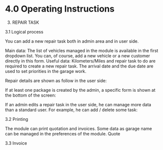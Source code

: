 # 4.0 Operating Instructions

3.	REPAIR TASK

3.1 	Logical process

You can add a new repair task both in admin area and in user side.
 

Main data:
The list of vehicles managed in the module is available in the first dropdown list. 
You can, of course, add a new vehicle or a new customer directly in this form. 
Useful data:
Kilometers/Miles and repair task to do are required to create a new repair task.
The arrival date and the due date are used to set priorities in the garage work.


 
Repair details are shown as follow in the user side:
 

If at least one package is created by the admin, a specific form is shown at the bottom of the screen:
 
 

If an admin edits a repair task in the user side, he can manage more data than a standard user.
For example, he can add / delete some task:
 
 

 

3.2 	Printing

The module can print quotation and invoices.
Some data as garage name can be managed in the preferences of the module.
Quote
 

3.3 	Invoice
 

